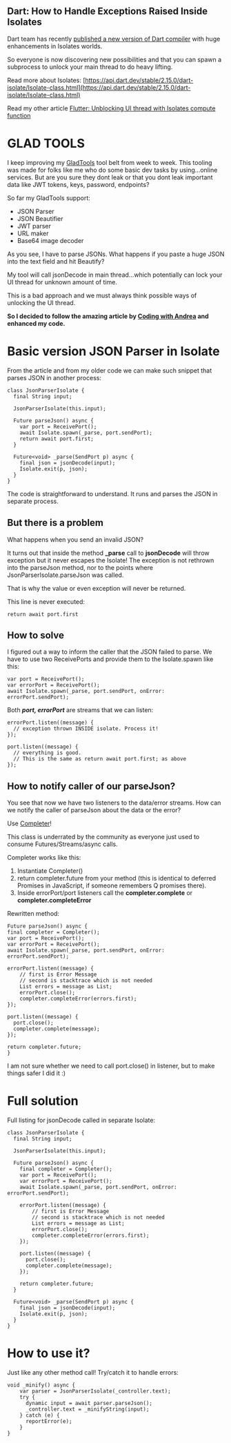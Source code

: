 ## Dart: How to Handle Exceptions Raised Inside Isolates

Dart team has recently [published a new version of Dart compiler](https://medium.com/dartlang/dart-2-15-7e7a598e508a) with huge enhancements in Isolates worlds.

So everyone is now discovering new possibilities and that you can spawn a subprocess to unlock your main thread to do heavy lifting.

Read more about Isolates: [https://api.dart.dev/stable/2.15.0/dart-isolate/Isolate-class.html](https://api.dart.dev/stable/2.15.0/dart-isolate/Isolate-class.html)

Read my other article [Flutter: Unblocking UI thread with Isolates compute function](http://dmytrogladkyi.com/#/catalog/posts/flutter-unblocking-ui-thread-with-isolates-compute-function)

# GLAD TOOLS

I keep improving my [GladTools](https://github.com/gladimdim/glad_tools/) tool belt from week to week.
This tooling was made for folks like me who do some basic dev tasks by using...online services.
But are you sure they dont leak or that you dont leak important data like JWT tokens, keys, password, endpoints?

So far my GladTools support:
- JSON Parser
- JSON Beautifier
- JWT parser
- URL maker
- Base64 image decoder

As you see, I have to parse JSONs. What happens if you paste a huge JSON into the text field and hit Beautify?

My tool will call jsonDecode in main thread...which potentially can lock your UI thread for unknown amount of time.

This is a bad approach and we must always think possible ways of unlocking the UI thread.

**So I decided to follow the amazing article by [Coding with Andrea](https://codewithandrea.com/articles/parse-large-json-dart-isolates/) and enhanced my code.**

# Basic version JSON Parser in Isolate

From the article and from my older code we can make such snippet that parses JSON in another process:

```
class JsonParserIsolate {
  final String input;

  JsonParserIsolate(this.input);

  Future parseJson() async {
    var port = ReceivePort();
    await Isolate.spawn(_parse, port.sendPort);
    return await port.first;
  }

  Future<void> _parse(SendPort p) async {
    final json = jsonDecode(input);
    Isolate.exit(p, json);
  }
}
```

The code is straightforward to understand. It runs and parses the JSON in separate process.

## But there is a problem

What happens when you send an invalid JSON? 

It turns out that inside the method **_parse** call to **jsonDecode** will throw exception but it never escapes the Isolate!
The exception is not rethrown into the parseJson method, nor to the points where JsonParserIsolate.parseJson was called.

That is why the value or even exception will never be returned.

This line is never executed:
```
return await port.first
```

## How to solve

I figured out a way to inform the caller that the JSON failed to parse. We have to use two ReceivePorts and provide them to the Isolate.spawn like this:

```
var port = ReceivePort();
var errorPort = ReceivePort();
await Isolate.spawn(_parse, port.sendPort, onError: errorPort.sendPort);
```

Both ***port, errorPort*** are streams that we can listen:

```
errorPort.listen((message) {
  // exception thrown INSIDE isolate. Process it!
});

port.listen((message) {
  // everything is good.
  // This is the same as return await port.first; as above
});
```

## How to notify caller of our parseJson?

You see that now we have two listeners to the data/error streams. How can we notify the caller of parseJson about the data or the error?

Use [Completer](https://api.flutter.dev/flutter/dart-async/Completer-class.html)!

This class is underrated by the community as everyone just used to consume Futures/Streams/async calls.

Completer works like this:

1. Instantiate Completer()
2. return completer.future from your method (this is identical to deferred Promises in JavaScript, if someone remembers Q promises there).
3. Inside errorPort/port listeners call the **completer.complete** or **completer.completeError**

Rewritten method:

```
Future parseJson() async {
final completer = Completer();
var port = ReceivePort();
var errorPort = ReceivePort();
await Isolate.spawn(_parse, port.sendPort, onError: errorPort.sendPort);

errorPort.listen((message) {
    // first is Error Message
    // second is stacktrace which is not needed
    List errors = message as List;
    errorPort.close();
    completer.completeError(errors.first);
});

port.listen((message) {
  port.close();
  completer.complete(message);
});

return completer.future;
}
```

I am not sure whether we need to call port.close() in listener, but to make things safer I did it :)

# Full solution

Full listing for jsonDecode called in separate Isolate:

```
class JsonParserIsolate {
  final String input;

  JsonParserIsolate(this.input);

  Future parseJson() async {
    final completer = Completer();
    var port = ReceivePort();
    var errorPort = ReceivePort();
    await Isolate.spawn(_parse, port.sendPort, onError: errorPort.sendPort);

    errorPort.listen((message) {
        // first is Error Message
        // second is stacktrace which is not needed
        List errors = message as List;
        errorPort.close();
        completer.completeError(errors.first);
    });

    port.listen((message) {
      port.close();
      completer.complete(message);
    });

    return completer.future;
  }

  Future<void> _parse(SendPort p) async {
    final json = jsonDecode(input);
    Isolate.exit(p, json);
  }
}
```

# How to use it?

Just like any other method call! Try/catch it to handle errors:

```
void _minify() async {
    var parser = JsonParserIsolate(_controller.text);
    try {
      dynamic input = await parser.parseJson();
      _controller.text = _minifyString(input);
    } catch (e) {
      reportError(e);
    }
}
```


